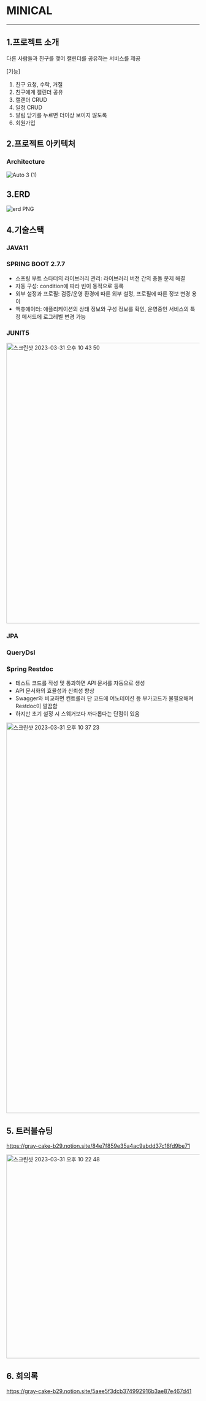 # MINICAL

---

## 1.프로젝트 소개
다른 사람들과 친구를 맺어 캘린더를 공유하는 서비스를 제공


[기능]
 1. 친구 요청, 수락, 거절
 2. 친구에게 캘린더 공유
 3. 캘랜더 CRUD
 4. 일정 CRUD
 5. 알림 닫기를 누르면 더이상 보이지 않도록
 6. 회원가입


## 2.프로젝트 아키텍처

### Architecture
![Auto 3 (1)](https://user-images.githubusercontent.com/52785761/221881591-5815e211-1fe3-431a-a056-7b86c0711be0.png)
## 3.ERD
![erd PNG](https://user-images.githubusercontent.com/52785761/219866704-6aebe409-b928-4a03-8b60-28c46bbe87bc.png)
## 4.기술스택
### JAVA11

### SPRING BOOT 2.7.7

- 스프링 부트 스타터의 라이브러리 관리: 라이브러리 버전 간의 충돌 문제 해결
- 자동 구성: condition에 따라 빈이 동적으로 등록
- 외부 설정과 프로필: 검증/운영 환경에 따른 외부 설정, 프로필에 따른 정보 변경 용이
- 액츄에이터: 애플리케이션의 상태 정보와 구성 정보를 확인, 운영중인 서비스의 특정 메서드에 로그레벨 변경 가능

### JUNIT5

<img width="732" alt="스크린샷 2023-03-31 오후 10 43 50" src="https://user-images.githubusercontent.com/89332391/229136991-c00c02a8-88fd-4392-8b32-cab94f270b7b.png">

### JPA

### QueryDsl

### Spring Restdoc

- 테스트 코드를 작성 및 통과하면 API 문서를 자동으로 생성 
- API 문서화의 효율성과 신뢰성 향상 
- Swagger와 비교하면 컨트롤러 단 코드에 어노테이션 등 부가코드가 불필요해져 Restdoc이 깔끔함 
- 하지만 초기 설정 시 스웨거보다 까다롭다는 단점이 있음

<img width="1019" alt="스크린샷 2023-03-31 오후 10 37 23" src="https://user-images.githubusercontent.com/89332391/229136051-c19d204e-8db3-4dba-8d66-adb92b9babae.png">




## 5. 트러블슈팅
https://gray-cake-b29.notion.site/84e7f859e35a4ac9abdd37c18fd9be71

<img width="532" alt="스크린샷 2023-03-31 오후 10 22 48" src="https://user-images.githubusercontent.com/89332391/229131826-e208afbf-33d0-4a6b-aa36-49c3739e300e.png">

## 6. 회의록
https://gray-cake-b29.notion.site/5aee5f3dcb374992916b3ae87e467d41
